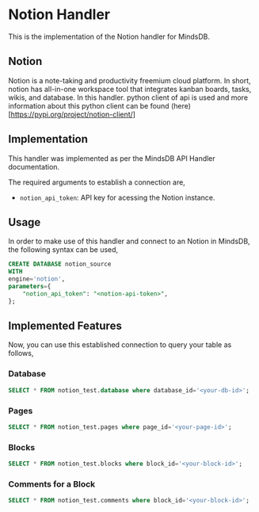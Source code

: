# Notion Handler

This is the implementation of the Notion handler for MindsDB.

## Notion
Notion is a note-taking and productivity freemium cloud platform.
In short, notion has all-in-one workspace tool that integrates kanban boards, tasks, wikis, and database.
In this handler. python client of api is used and more information about this python client can be found (here)[https://pypi.org/project/notion-client/]


## Implementation
This handler was implemented as per the MindsDB API Handler documentation.


The required arguments to establish a connection are,
* `notion_api_token`: API key for acessing the Notion instance.


## Usage
In order to make use of this handler and connect to an Notion in MindsDB, the following syntax can be used,
~~~~sql
CREATE DATABASE notion_source
WITH
engine='notion',
parameters={
    "notion_api_token": "<notion-api-token>",
};
~~~~

## Implemented Features

Now, you can use this established connection to query your table as follows,

### Database

~~~~sql
SELECT * FROM notion_test.database where database_id='<your-db-id>';
~~~~

### Pages

```sql
SELECT * FROM notion_test.pages where page_id='<your-page-id>';
```

### Blocks

```sql
SELECT * FROM notion_test.blocks where block_id='<your-block-id>';
```

### Comments for a Block

```sql
SELECT * FROM notion_test.comments where block_id='<your-block-id>';
```
